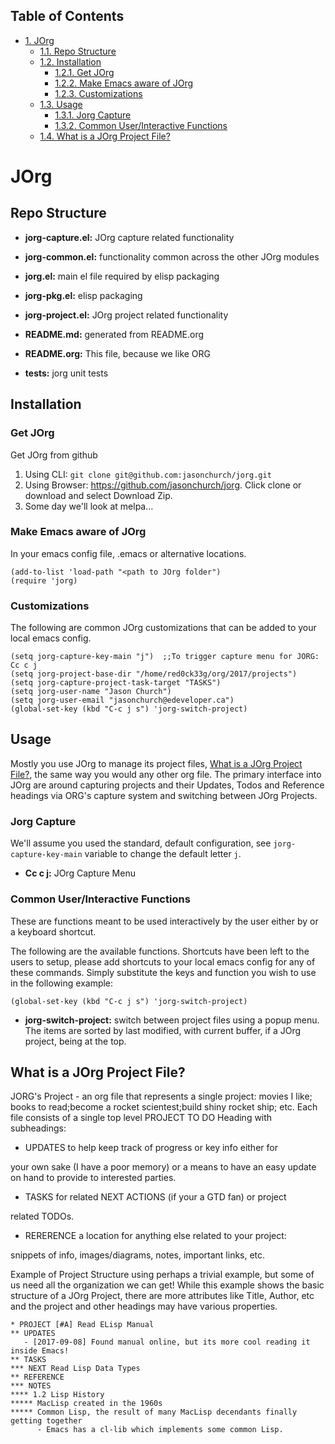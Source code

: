 <div id="table-of-contents">
<h2>Table of Contents</h2>
<div id="text-table-of-contents">
<ul>
<li><a href="#org94e7c62">1. JOrg</a>
<ul>
<li><a href="#org60cef3a">1.1. Repo Structure</a></li>
<li><a href="#orgcd417bd">1.2. Installation</a>
<ul>
<li><a href="#org172a709">1.2.1. Get JOrg</a></li>
<li><a href="#org172afe6">1.2.2. Make Emacs aware of JOrg</a></li>
<li><a href="#org36d3053">1.2.3. Customizations</a></li>
</ul>
</li>
<li><a href="#orgc96308d">1.3. Usage</a>
<ul>
<li><a href="#org9ebc471">1.3.1. Jorg Capture</a></li>
<li><a href="#orgdd5d6f1">1.3.2. Common User/Interactive Functions</a></li>
</ul>
</li>
<li><a href="#org5a12637">1.4. What is a JOrg Project File?</a></li>
</ul>
</li>
</ul>
</div>
</div>

<a id="org94e7c62"></a>

# JOrg


<a id="org60cef3a"></a>

## Repo Structure

-   **jorg-capture.el:** JOrg capture related functionality

-   **jorg-common.el:** functionality common across the other JOrg modules

-   **jorg.el:** main el file required by elisp packaging

-   **jorg-pkg.el:** elisp packaging

-   **jorg-project.el:** JOrg project related functionality

-   **README.md:** generated from README.org

-   **README.org:** This file, because we like ORG

-   **tests:** jorg unit tests


<a id="orgcd417bd"></a>

## Installation


<a id="org172a709"></a>

### Get JOrg

Get JOrg from github

1.  Using CLI: `git clone git@github.com:jasonchurch/jorg.git`
2.  Using Browser: <https://github.com/jasonchurch/jorg>. Click clone or download and select Download Zip.
3.  Some day we'll look at melpa&#x2026;


<a id="org172afe6"></a>

### Make Emacs aware of JOrg

In your emacs config file, .emacs or alternative locations.

    (add-to-list 'load-path "<path to JOrg folder")
    (require 'jorg)


<a id="org36d3053"></a>

### Customizations

The following are common JOrg customizations that can be added to
your local emacs config.

    (setq jorg-capture-key-main "j")  ;;To trigger capture menu for JORG: Cc c j
    (setq jorg-project-base-dir "/home/red0ck33g/org/2017/projects")
    (setq jorg-capture-project-task-target "TASKS")
    (setq jorg-user-name "Jason Church")
    (setq jorg-user-email "jasonchurch@edeveloper.ca")
    (global-set-key (kbd "C-c j s") 'jorg-switch-project)


<a id="orgc96308d"></a>

## Usage

Mostly you use JOrg to manage its project files, [What is a JOrg
Project File?](#org5a12637), the same way you would any other org file.  The
primary interface into JOrg are around capturing projects and their
Updates, Todos and Reference headings via ORG's capture system and
switching between JOrg Projects.


<a id="org9ebc471"></a>

### Jorg Capture

We'll assume you used the standard, default configuration, see
`jorg-capture-key-main` variable to change the default letter `j`.

-   **Cc c j:** JOrg Capture Menu


<a id="orgdd5d6f1"></a>

### Common User/Interactive Functions

These are functions meant to be used interactively by the user
either by <Alt-x> <function-name> or a keyboard shortcut.

The following are the available functions. Shortcuts have been
left to the users to setup, please add shortcuts to your local
emacs config for any of these commands.  Simply substitute the
keys and function you wish to use in the following example:

    (global-set-key (kbd "C-c j s") 'jorg-switch-project)

-   **jorg-switch-project:** switch between project files using a
    popup menu. The items are sorted by last modified, with
    current buffer, if a JOrg project, being at the top.


<a id="org5a12637"></a>

## What is a JOrg Project File?

JORG's Project - an org file that represents a single project:
movies I like; books to read;become a rocket scientest;build shiny
rocket ship; etc.  Each file consists of a single top level PROJECT
TO DO Heading with subheadings:

-   UPDATES to help keep track of progress or key info either for

your own sake (I have a poor memory) or a means to have an easy
update on hand to provide to interested parties.

-   TASKS for related NEXT ACTIONS (if your a GTD fan) or project

related TODOs.

-   RERERENCE a location for anything else related to your project:

snippets of info, images/diagrams, notes, important links, etc.

Example of Project Structure using perhaps a trivial example, but
some of us need all the organization we can get! While this example
shows the basic structure of a JOrg Project, there are more
attributes like Title, Author, etc and the project and other
headings may have various properties.

    * PROJECT [#A] Read ELisp Manual
    ** UPDATES
       - [2017-09-08] Found manual online, but its more cool reading it inside Emacs!
    ** TASKS
    *** NEXT Read Lisp Data Types
    ** REFERENCE
    *** NOTES
    **** 1.2 Lisp History
    ***** MacLisp created in the 1960s
    ***** Common Lisp, the result of many MacLisp decendants finally getting together
          - Emacs has a cl-lib which implements some common Lisp.

